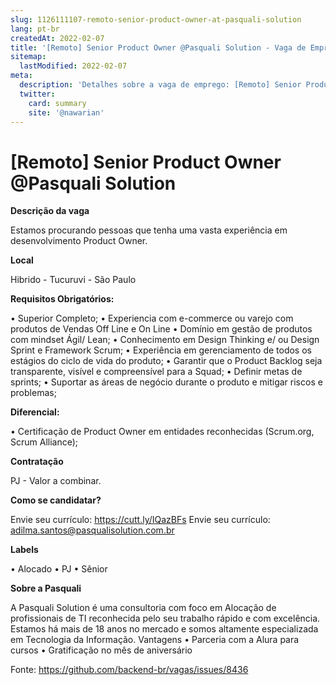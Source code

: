 ```yaml
---
slug: 1126111107-remoto-senior-product-owner-at-pasquali-solution
lang: pt-br
createdAt: 2022-02-07
title: '[Remoto] Senior Product Owner @Pasquali Solution - Vaga de Emprego'
sitemap:
  lastModified: 2022-02-07
meta:
  description: 'Detalhes sobre a vaga de emprego: [Remoto] Senior Product Owner @Pasquali Solution'
  twitter:
    card: summary
    site: '@nawarian'
---
```


# [Remoto] Senior Product Owner @Pasquali Solution

**Descrição da vaga**

Estamos procurando pessoas que tenha uma vasta experiência em desenvolvimento Product Owner.

**Local**

Hibrido - Tucuruvi - São Paulo 

**Requisitos Obrigatórios:**

•	Superior Completo;
•	Experiencia com e-commerce ou varejo com produtos de Vendas Off Line e On Line
•	Domínio em gestão de produtos com mindset Ágil/ Lean;
•	Conhecimento em Design Thinking e/ ou Design Sprint e Framework Scrum;
•	Experiência em gerenciamento de todos os estágios do ciclo de vida do produto;
•	Garantir que o Product Backlog seja transparente, visível e compreensível para a Squad;
•	Definir metas de sprints; 
•	Suportar as áreas de negócio durante o produto e mitigar riscos e problemas;

**Diferencial:**

•	Certificação de Product Owner em entidades reconhecidas (Scrum.org, Scrum Alliance);

**Contratação**

PJ - Valor a combinar.

**Como se candidatar?**

Envie seu currículo: https://cutt.ly/IQazBFs 
Envie seu currículo: adilma.santos@pasqualisolution.com.br

**Labels**

•	Alocado
•	PJ
•	Sênior

**Sobre a Pasquali**

A Pasquali Solution é uma consultoria com foco em Alocação de profissionais de TI reconhecida pelo seu trabalho rápido e com excelência.
Estamos há mais de 18 anos no mercado e somos altamente especializada em Tecnologia da Informação.
Vantagens
•	Parceria com a Alura para cursos
•	Gratificação no mês de aniversário





Fonte: https://github.com/backend-br/vagas/issues/8436